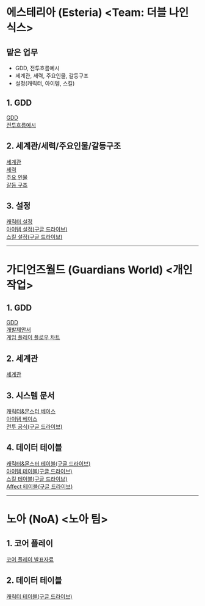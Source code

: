 # 에스테리아 (Esteria) <Team: 더블 나인 식스> 
## 맡은 업무
- GDD, 전투흐름예시
- 세계관, 세력, 주요인물, 갈등구조
- 설정(캐릭터, 아이템, 스킬)

## 1. GDD
[GDD](https://hjsgamedesignsite01.netlify.app/pages/esteria_gdd)    
[전투흐름예시](https://hjsgamedesignsite01.netlify.app/pages/esteria_%EC%A0%84%ED%88%AC%ED%9D%90%EB%A6%84%EC%98%88%EC%8B%9C.html)

## 2. 세계관/세력/주요인물/갈등구조
[세계관](https://hjsgamedesignsite01.netlify.app/pages/esteria_%EC%84%B8%EA%B3%84%EA%B4%80.html)    
[세력](https://hjsgamedesignsite01.netlify.app/pages/esteria_%EC%84%B8%EB%A0%A5.html)    
[주요 인물](https://hjsgamedesignsite01.netlify.app/pages/esteria_%EC%A3%BC%EC%9A%94%20%EC%9D%B8%EB%AC%BC.html)    
[갈등 구조](https://hjsgamedesignsite01.netlify.app/pages/esteria_%EA%B0%88%EB%93%B1%EA%B5%AC%EC%A1%B0.html)    

## 3. 설정
[캐릭터 설정](https://hjsgamedesignsite01.netlify.app/pages/esteria_%EC%BA%90%EB%A6%AD%ED%84%B0%EC%84%A4%EC%A0%95.html)    
[아이템 설정(구글 드라이브)](https://docs.google.com/spreadsheets/d/1UCkVB0eRA_p6eyGisg_725vDhRZWa_H8/edit#gid=1690256694)    
[스킬 설정(구글 드라이브)](https://docs.google.com/spreadsheets/d/1zccGRbDmW2cNXPqh3c1-VYkphN-tu02e/edit#gid=1144295169)    

---

# 가디언즈월드 (Guardians World) <개인 작업> 

## 1. GDD
[GDD](https://hjsgamedesignsite01.netlify.app/pages/%EA%B0%80%EB%94%94%EC%96%B8%EC%A6%88%EC%9B%94%EB%93%9C/gw_gdd)    
[개발제안서](https://hjsgamedesignsite01.netlify.app/pages/%EA%B0%80%EB%94%94%EC%96%B8%EC%A6%88%EC%9B%94%EB%93%9C/gw_%EA%B0%9C%EB%B0%9C%EC%A0%9C%EC%95%88%EC%84%9C)    
[게임 플레이 플로우 차트](https://hjsgamedesignsite01.netlify.app/pages/%EA%B0%80%EB%94%94%EC%96%B8%EC%A6%88%EC%9B%94%EB%93%9C/gw_%EA%B2%8C%EC%9E%84%ED%94%8C%EB%A0%88%EC%9D%B4%ED%94%8C%EB%A1%9C%EC%9A%B0%EC%B0%A8%ED%8A%B8)

## 2. 세계관
[세계관](https://hjsgamedesignsite01.netlify.app/pages/%EA%B0%80%EB%94%94%EC%96%B8%EC%A6%88%EC%9B%94%EB%93%9C/gw_%EC%84%B8%EA%B3%84%EA%B4%80)

## 3. 시스템 문서
[캐릭터&몬스터 베이스](https://hjsgamedesignsite01.netlify.app/pages/%EA%B0%80%EB%94%94%EC%96%B8%EC%A6%88%EC%9B%94%EB%93%9C/gw_%EC%BA%90%EB%A6%AD%ED%84%B0&%EB%AA%AC%EC%8A%A4%ED%84%B0%EB%B2%A0%EC%9D%B4%EC%8A%A4)    
[아이템 베이스](https://hjsgamedesignsite01.netlify.app/pages/%EA%B0%80%EB%94%94%EC%96%B8%EC%A6%88%EC%9B%94%EB%93%9C/gw_%EC%95%84%EC%9D%B4%ED%85%9C%EB%B2%A0%EC%9D%B4%EC%8A%A4)    
[전투 공식(구글 드라이브)](https://docs.google.com/spreadsheets/d/1TwnQ8wVkQP-ImI6B_ytwNXUbDvEHCPAL/edit#gid=1484563284)

## 4. 데이터 테이블
[캐릭터&몬스터 테이블(구글 드라이브)](https://docs.google.com/spreadsheets/d/10XrqsiKD_zgA58kOCAyP4bXNQ8sVc673/edit#gid=1537928732)    
[아이템 테이블(구글 드라이브)](https://docs.google.com/spreadsheets/d/1VB0X4JSC0-kYswbQhymo4eU0AfTWpvpw/edit#gid=1894063800)    
[스킬 테이블(구글 드라이브)](https://docs.google.com/spreadsheets/d/1K9epROWrOdQwrbrcR5PGAG8ya4uSY4Vh/edit#gid=1243060019)    
[Affect 테이블(구글 드라이브)](https://docs.google.com/spreadsheets/d/1RAHXEgunchL_y16Yu2oR_zThv8cR0Fwe/edit#gid=1948484788)    

---

# 노아 (NoA) <노아 팀> 

## 1. 코어 플레이
[코어 플레이 발표자료](https://docs.google.com/presentation/d/1sDSD-p_oVON3gaW1mBNqZH6SFtVLquhc/edit?usp=sharing&ouid=107448416396089735535&rtpof=true&sd=true)    

## 2. 데이터 테이블
[캐릭터 테이블(구글 드라이브)](https://docs.google.com/spreadsheets/d/1tR7Un1PT-PG8PkNj21DxJP09UcRueHAW/edit?usp=sharing&ouid=107448416396089735535&rtpof=true&sd=true)    
